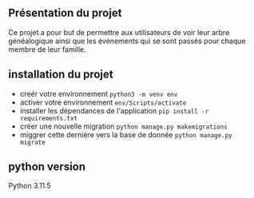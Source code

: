 ## Présentation du projet

Ce projet a pour but de permettre aux utilisateurs de voir leur arbre généalogique ainsi que les événements qui se sont passés pour
chaque membre de leur famille.

## installation du projet

- creér votre environnement `python3 -m venv env `
- activer votre environnement `env/Scripts/activate `
- installer les dépendances de l'application `pip install -r requirements.txt `
- créer une nouvelle migration `python manage.py makemigrations `
- miggrer cette derniére vers la base de donnée `python manage.py migrate `

## python version

Python 3.11.5

